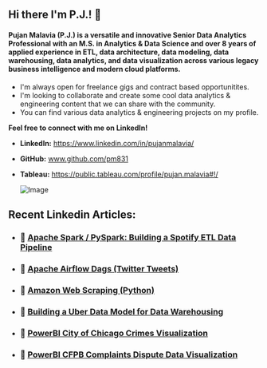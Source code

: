 ## Hi there I'm P.J.! 👋

#### Pujan Malavia (P.J.) is a versatile and innovative Senior Data Analytics Professional with an M.S. in Analytics & Data Science and over 8 years of applied experience in ETL, data architecture, data modeling, data warehousing, data analytics, and data visualization across various legacy business intelligence and modern cloud platforms.

   - I'm always open for freelance gigs and contract based opportunitites.
   - I'm looking to collaborate and create some cool data analytics & engineering content that we can share with the community.
   - You can find various data analytics & engineering projects on my profile.

**Feel free to connect with me on LinkedIn!**

* **LinkedIn:** https://www.linkedin.com/in/pujanmalavia/
* **GitHub:** www.github.com/pm831
* **Tableau:** https://public.tableau.com/profile/pujan.malavia#!/

  ![Image](https://github.com/pm831/pm831/assets/19572673/808dd9a7-f913-4e37-aadd-12df25b2707f)

## Recent Linkedin Articles:

* ### 📝 [Apache Spark / PySpark: Building a Spotify ETL Data Pipeline](https://www.linkedin.com/pulse/apache-spark-pyspark-building-spotify-etl-data-pujan-malavia-p-j--swjpc/)
* ### 📝 [Apache Airflow Dags (Twitter Tweets)](https://www.linkedin.com/pulse/apache-airflow-dags-twitter-tweets-pujan-malavia-p-j--i333c/)
* ### 📝 [Amazon Web Scraping (Python)](https://www.linkedin.com/pulse/amazon-web-scraping-python-pujan-malavia-p-j--zoasc/)
* ### 📝 [Building a Uber Data Model for Data Warehousing](https://www.linkedin.com/pulse/building-uber-data-model-warehousing-pujan-malavia-p-j--zv1vc/)
* ### 📝 [PowerBI City of Chicago Crimes Visualization](https://www.linkedin.com/pulse/user-friendly-chicago-zip-crimes-viz-pujan-malavia/?trackingId=Q9v6MqTuQl%2BzGVRzyKrT6g%3D%3D)
* ### 📝 [PowerBI CFPB Complaints Dispute Data Visualization](https://www.linkedin.com/pulse/powerbi-cfpb-complaints-dispute-data-visualization-malavia-p-j--3q14c/?trackingId=kdeMRLOwTZyBVk2%2B3wgkgw%3D%3D)
